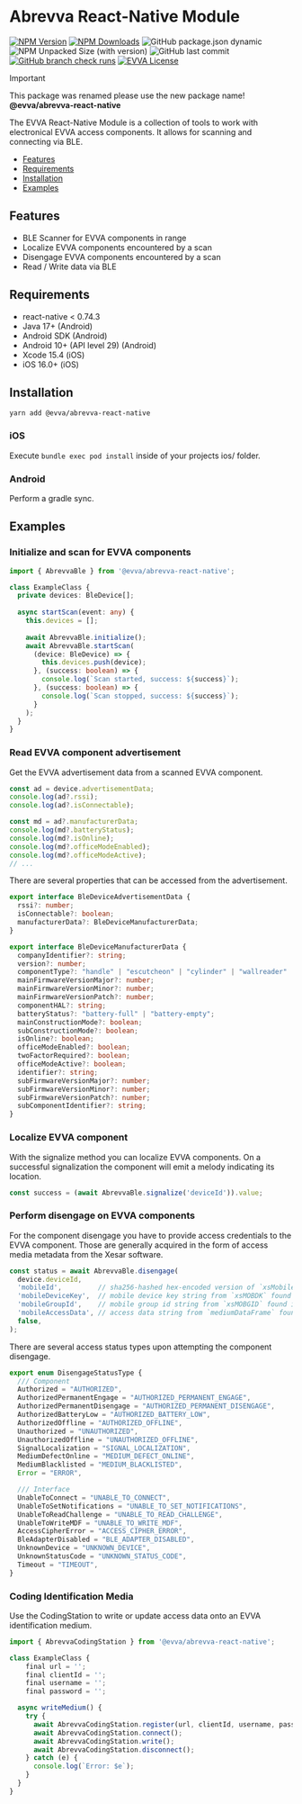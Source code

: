 # Abrevva React-Native Module

[![NPM Version](https://img.shields.io/npm/v/%40evva%2Fabrevva-react-native)](https://www.npmjs.com/package/@evva/abrevva-react-native)
[![NPM Downloads](https://img.shields.io/npm/dy/%40evva%2Fabrevva-react-native)](https://www.npmjs.com/package/@evva/abrevva-react-native)
![GitHub package.json dynamic](https://img.shields.io/github/package-json/packageManager/evva-sfw/abrevva-react-native)
![NPM Unpacked Size (with version)](https://img.shields.io/npm/unpacked-size/%40evva%2Fabrevva-react-native/latest)
![GitHub last commit](https://img.shields.io/github/last-commit/evva-sfw/abrevva-react-native)
[![GitHub branch check runs](https://img.shields.io/github/check-runs/evva-sfw/abrevva-react-native/main)]([URL](https://github.com/evva-sfw/abrevva-react-native/actions))
[![EVVA License](https://img.shields.io/badge/license-EVVA_License-yellow.svg?color=fce500&logo=data:image/svg+xml;base64,PCEtLSBHZW5lcmF0ZWQgYnkgSWNvTW9vbi5pbyAtLT4KPHN2ZyB2ZXJzaW9uPSIxLjEiIHhtbG5zPSJodHRwOi8vd3d3LnczLm9yZy8yMDAwL3N2ZyIgd2lkdGg9IjY0MCIgaGVpZ2h0PSIxMDI0IiB2aWV3Qm94PSIwIDAgNjQwIDEwMjQiPgo8ZyBpZD0iaWNvbW9vbi1pZ25vcmUiPgo8L2c+CjxwYXRoIGZpbGw9IiNmY2U1MDAiIGQ9Ik02MjIuNDIzIDUxMS40NDhsLTMzMS43NDYtNDY0LjU1MmgtMjg4LjE1N2wzMjkuODI1IDQ2NC41NTItMzI5LjgyNSA0NjYuNjY0aDI3NS42MTJ6Ij48L3BhdGg+Cjwvc3ZnPgo=)](LICENSE)

> [!IMPORTANT]
> This package was renamed please use the new package name! __@evva/abrevva-react-native__

The EVVA React-Native Module is a collection of tools to work with electronical EVVA access components. It allows for scanning and connecting via BLE.

- [Features](#features)
- [Requirements](#requirements)
- [Installation](#installation)
- [Examples](#examples)

## Features

- BLE Scanner for EVVA components in range
- Localize EVVA components encountered by a scan
- Disengage EVVA components encountered by a scan
- Read / Write data via BLE

## Requirements

- react-native < 0.74.3
- Java 17+ (Android)
- Android SDK (Android)
- Android 10+ (API level 29) (Android)
- Xcode 15.4 (iOS)
- iOS 16.0+ (iOS)

## Installation

```
yarn add @evva/abrevva-react-native
```

### iOS

Execute `bundle exec pod install` inside of your projects ios/ folder.

### Android

Perform a gradle sync.

## Examples

### Initialize and scan for EVVA components

```typescript
import { AbrevvaBle } from '@evva/abrevva-react-native';

class ExampleClass {
  private devices: BleDevice[];
  
  async startScan(event: any) {
    this.devices = [];
   
    await AbrevvaBle.initialize();
    await AbrevvaBle.startScan(
      (device: BleDevice) => {
        this.devices.push(device);
      }, (success: boolean) => {
        console.log(`Scan started, success: ${success}`);
      }, (success: boolean) => {
        console.log(`Scan stopped, success: ${success}`);
      }
    );
  }
}
```

### Read EVVA component advertisement

Get the EVVA advertisement data from a scanned EVVA component.

```typescript
const ad = device.advertisementData;
console.log(ad?.rssi);
console.log(ad?.isConnectable);

const md = ad?.manufacturerData;
console.log(md?.batteryStatus);
console.log(md?.isOnline);
console.log(md?.officeModeEnabled);
console.log(md?.officeModeActive);
// ...
```

There are several properties that can be accessed from the advertisement.

```typescript
export interface BleDeviceAdvertisementData {
  rssi?: number;
  isConnectable?: boolean;
  manufacturerData?: BleDeviceManufacturerData;
}

export interface BleDeviceManufacturerData {
  companyIdentifier?: string;
  version?: number;
  componentType?: "handle" | "escutcheon" | "cylinder" | "wallreader" | "emzy" | "iobox" | "unknown";
  mainFirmwareVersionMajor?: number;
  mainFirmwareVersionMinor?: number;
  mainFirmwareVersionPatch?: number;
  componentHAL?: string;
  batteryStatus?: "battery-full" | "battery-empty";
  mainConstructionMode?: boolean;
  subConstructionMode?: boolean;
  isOnline?: boolean;
  officeModeEnabled?: boolean;
  twoFactorRequired?: boolean;
  officeModeActive?: boolean;
  identifier?: string;
  subFirmwareVersionMajor?: number;
  subFirmwareVersionMinor?: number;
  subFirmwareVersionPatch?: number;
  subComponentIdentifier?: string;
}
```

### Localize EVVA component

With the signalize method you can localize EVVA components. On a successful signalization the component will emit a melody indicating its location.

```typescript
const success = (await AbrevvaBle.signalize('deviceId')).value;
```

### Perform disengage on EVVA components

For the component disengage you have to provide access credentials to the EVVA component. Those are generally acquired in the form of access media metadata from the Xesar software.

```typescript
const status = await AbrevvaBle.disengage(
  device.deviceId,
  'mobileId',         // sha256-hashed hex-encoded version of `xsMobileId` found in blob data.
  'mobileDeviceKey',  // mobile device key string from `xsMOBDK` found in blob data.
  'mobileGroupId',    // mobile group id string from `xsMOBGID` found in blob data.
  'mobileAccessData', // access data string from `mediumDataFrame` found in blob data.
  false,
);
```

There are several access status types upon attempting the component disengage.

```typescript
export enum DisengageStatusType {
  /// Component
  Authorized = "AUTHORIZED",
  AuthorizedPermanentEngage = "AUTHORIZED_PERMANENT_ENGAGE",
  AuthorizedPermanentDisengage = "AUTHORIZED_PERMANENT_DISENGAGE",
  AuthorizedBatteryLow = "AUTHORIZED_BATTERY_LOW",
  AuthorizedOffline = "AUTHORIZED_OFFLINE",
  Unauthorized = "UNAUTHORIZED",
  UnauthorizedOffline = "UNAUTHORIZED_OFFLINE",
  SignalLocalization = "SIGNAL_LOCALIZATION",
  MediumDefectOnline = "MEDIUM_DEFECT_ONLINE",
  MediumBlacklisted = "MEDIUM_BLACKLISTED",
  Error = "ERROR",

  /// Interface
  UnableToConnect = "UNABLE_TO_CONNECT",
  UnableToSetNotifications = "UNABLE_TO_SET_NOTIFICATIONS",
  UnableToReadChallenge = "UNABLE_TO_READ_CHALLENGE",
  UnableToWriteMDF = "UNABLE_TO_WRITE_MDF",
  AccessCipherError = "ACCESS_CIPHER_ERROR",
  BleAdapterDisabled = "BLE_ADAPTER_DISABLED",
  UnknownDevice = "UNKNOWN_DEVICE",
  UnknownStatusCode = "UNKNOWN_STATUS_CODE",
  Timeout = "TIMEOUT",
}
```

### Coding Identification Media

Use the CodingStation to write or update access data onto an EVVA identification medium.

```typescript
import { AbrevvaCodingStation } from '@evva/abrevva-react-native';

class ExampleClass {
    final url = '';
    final clientId = '';
    final username = '';
    final password = '';

  async writeMedium() {
    try {
      await AbrevvaCodingStation.register(url, clientId, username, password);
      await AbrevvaCodingStation.connect();
      await AbrevvaCodingStation.write();
      await AbrevvaCodingStation.disconnect();
    } catch (e) {
      console.log(`Error: $e`);
    }
  }
}
```

